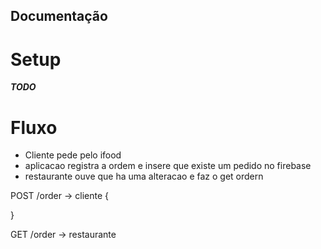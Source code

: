 ## Documentação

# Setup

**_TODO_**


# Fluxo
- Cliente pede pelo ifood
- aplicacao registra a ordem e insere que existe um pedido no firebase
- restaurante ouve que ha uma alteracao e faz o get ordern

POST
/order -> cliente
{

}

GET
/order -> restaurante

